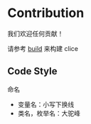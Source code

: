 # Contribution

我们欢迎任何贡献！

请参考 [build](./build.md) 来构建 clice

## Code Style

命名
- 变量名：小写下换线
- 类名，枚举名：大驼峰
